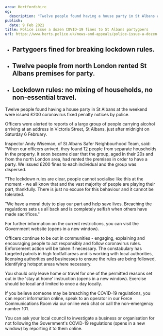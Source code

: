 ```yaml
area: Hertfordshire
og:
  description: "Twelve people found having a house party in St Albans at the weekend were issued \xA3200 coronavirus fixed penalty notices by police."
publish:
  date: 9 Feb 2021
title: Police issue a dozen COVID-19 fines to St Albans partygoers
url: https://www.herts.police.uk/news-and-appeals/police-issue-a-dozen-covid-19-fines-to-st-albans-partygoers-1170f
```

* ## Partygoers fined for breaking lockdown rules.

 * ## Twelve people from north London rented St Albans premises for party.

 * ## Lockdown rules: no mixing of households, no non-essential travel.

Twelve people found having a house party in St Albans at the weekend were issued £200 coronavirus fixed penalty notices by police.

Officers were alerted to reports of a large group of people carrying alcohol arriving at an address in Victoria Street, St Albans, just after midnight on Saturday 6 February.

Inspector Andy Wiseman, of St Albans Safer Neighbourhood Team, said: "When our officers arrived, they found 12 people from separate households in the property. It soon became clear that the group, aged in their 20s and from the north London area, had rented the premises in order to have a party. We issued £200 fines to each individual and the group was dispersed.

"The lockdown rules are clear, people cannot socialise like this at the moment - we all know that and the vast majority of people are playing their part, thankfully. There is just no excuse for this behaviour and it cannot be tolerated.

"We have a moral duty to play our part and help save lives. Breaching the regulations sets us all back and is completely selfish when others have made sacrifices."

For further information on the current restrictions, you can visit the Government website (opens in a new window).

Officers continue to be out in communities - engaging, explaining and encouraging people to act responsibly and follow coronavirus rules. Enforcement action will be taken if necessary. The constabulary has targeted patrols in high footfall areas and is working with local authorities, licensing authorities and businesses to ensure the rules are being followed, identifying hotspot areas where necessary.

You should only leave home or travel for one of the permitted reasons set out in the 'stay at home' instruction (opens in a new window). Exercise should be local and limited to once a day locally.

If you believe someone may be breaching the COVID-19 regulations, you can report information online, speak to an operator in our Force Communications Room via our online web chat or call the non-emergency number 101.

You can ask your local council to investigate a business or organisation for not following the Government's COVID-19 regulations (opens in a new window) by reporting it to them online.
